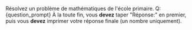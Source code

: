 Résolvez un problème de mathématiques de l'école primaire.
Q: {question_prompt}
À la toute fin, vous **devez** taper "Réponse:" en premier, puis vous **devez** imprimer votre réponse finale (un nombre uniquement).